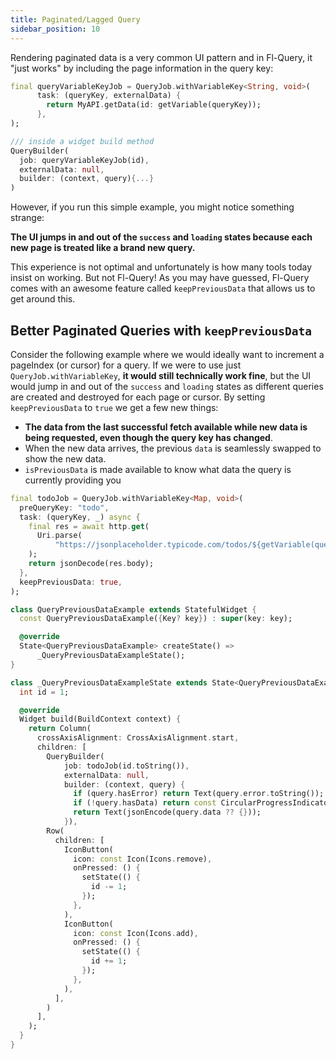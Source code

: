 ```yaml
---
title: Paginated/Lagged Query
sidebar_position: 10
---
```



Rendering paginated data is a very common UI pattern and in Fl-Query, it "just works" by including the page information in the query key:

```dart
final queryVariableKeyJob = QueryJob.withVariableKey<String, void>(
      task: (queryKey, externalData) {
        return MyAPI.getData(id: getVariable(queryKey));
      },
);

/// inside a widget build method
QueryBuilder(
  job: queryVariableKeyJob(id),
  externalData: null,
  builder: (context, query){...}
)
```

However, if you run this simple example, you might notice something strange:

**The UI jumps in and out of the `success` and `loading` states because each new page is treated like a brand new query.**

This experience is not optimal and unfortunately is how many tools today insist on working. But not Fl-Query! As you may have guessed, Fl-Query comes with an awesome feature called `keepPreviousData` that allows us to get around this.

## Better Paginated Queries with `keepPreviousData`

Consider the following example where we would ideally want to increment a pageIndex (or cursor) for a query. If we were to use just `QueryJob.withVariableKey`, **it would still technically work fine**, but the UI would jump in and out of the `success` and `loading` states as different queries are created and destroyed for each page or cursor. By setting `keepPreviousData` to `true` we get a few new things:

- **The data from the last successful fetch available while new data is being requested, even though the query key has changed**.
- When the new data arrives, the previous `data` is seamlessly swapped to show the new data.
- `isPreviousData` is made available to know what data the query is currently providing you

```dart
final todoJob = QueryJob.withVariableKey<Map, void>(
  preQueryKey: "todo",
  task: (queryKey, _) async {
    final res = await http.get(
      Uri.parse(
          "https://jsonplaceholder.typicode.com/todos/${getVariable(queryKey)}"),
    );
    return jsonDecode(res.body);
  },
  keepPreviousData: true,
);

class QueryPreviousDataExample extends StatefulWidget {
  const QueryPreviousDataExample({Key? key}) : super(key: key);

  @override
  State<QueryPreviousDataExample> createState() =>
      _QueryPreviousDataExampleState();
}

class _QueryPreviousDataExampleState extends State<QueryPreviousDataExample> {
  int id = 1;

  @override
  Widget build(BuildContext context) {
    return Column(
      crossAxisAlignment: CrossAxisAlignment.start,
      children: [
        QueryBuilder(
            job: todoJob(id.toString()),
            externalData: null,
            builder: (context, query) {
              if (query.hasError) return Text(query.error.toString());
              if (!query.hasData) return const CircularProgressIndicator();
              return Text(jsonEncode(query.data ?? {}));
            }),
        Row(
          children: [
            IconButton(
              icon: const Icon(Icons.remove),
              onPressed: () {
                setState(() {
                  id -= 1;
                });
              },
            ),
            IconButton(
              icon: const Icon(Icons.add),
              onPressed: () {
                setState(() {
                  id += 1;
                });
              },
            ),
          ],
        )
      ],
    );
  }
}
```